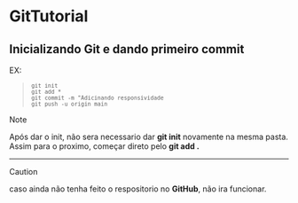 # GitTutorial
## Inicializando Git e dando primeiro commit
[^1]: `git init` para **inicializar** o repositorio<br>
[^2]: `git add .` para separar os arquivos para o **commit**<br>
[^3]: `git commit -m "primeiro commit"` para dar o real commit com sua mensagem e preparação para o **push**<br>
[^4]: `git push -u origin main` para enviar as modificações no repositorio

 EX:
><sub> `git init `</sub><br>
><sub> `git add *`</sub><br>
><sub> `git commit -m "Adicinando responsividade`</sub><br>
><sub> `git push -u origin main`</sub><br>

> [!NOTE]
> Após dar o init, não sera necessario dar **git init** novamente na mesma pasta. Assim para o proximo, começar direto pelo **git add .**

---


> [!CAUTION]
> caso ainda não tenha feito o respositorio no **GitHub**, não ira funcionar.
